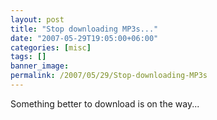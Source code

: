 ```yaml
---
layout: post
title: "Stop downloading MP3s..."
date: "2007-05-29T19:05:00+06:00"
categories: [misc]
tags: []
banner_image: 
permalink: /2007/05/29/Stop-downloading-MP3s
---
```


Something better to download is on the way...